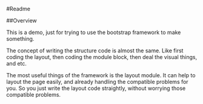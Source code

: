 
#Readme

##Overview

This is a demo, just for trying to use the bootstrap framework to make something.

The concept of writing the structure code is almost the same. Like first coding the layout, then coding the module block, then deal the visual things, and etc.

The most useful things of the framework is the layout module. It can help to layout the page easily, and already handling the compatible problems for you. So you just write the layout code straightly, without worrying those compatible problems.
